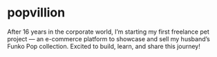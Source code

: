 # popvillion
After 16 years in the corporate world, I’m starting my first freelance pet project — an e-commerce platform to showcase and sell my husband’s Funko Pop collection. Excited to build, learn, and share this journey!
